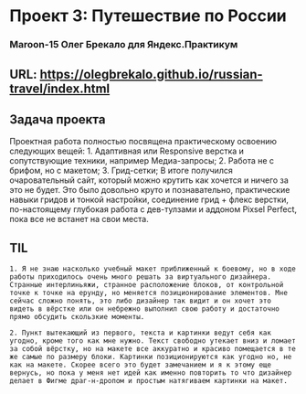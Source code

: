 # Проект 3: Путешествие по России
### Maroon-15 Олег Брекало для Яндекс.Практикум
## URL: https://olegbrekalo.github.io/russian-travel/index.html
## Задача проекта

Проектная работа полностью посвящена практическому освоению следующих вещей:
    1. Адаптивная или Responsive верстка и сопутствующие техники, например Медиа-запросы;
    2. Работа не с брифом, но с макетом;
    3. Грид-сетки;
В итоге получился очаровательный сайт, который можно крутить как хочется и ничего за это не будет. Это было довольно круто и познавательно, практические навыки гридов и тонкой настройки, соединение грид + флекс верстки, по-настоящему глубокая работа с дев-тулзами и аддоном Pixsel Perfect, пока все не встанет на свои места.

## TIL
    1. Я не знаю насколько учебный макет приближенный к боевому, но в ходе работы приходилось очень много решать за виртуального дизайнера. Странные интерлиньяжи, странное расположение блоков, от контрольной точке к точке на ерунду, но меняется позиционирование элементов. Мне сейчас сложно понять, это либо дизайнер так видит и он хочет это видеть в вёрстке или он небрежно выполнил свою работу и достаточно прямо обсудить скользкие моменты.

    2. Пункт вытекающий из первого, текста и картинки ведут себя как угодно, кроме того как мне нужно. Текст свободно утекает вниз и ломает за собой вёрстку, но на макете все аккуратно и красиво помещается в те же самые по размеру блоки. Картинки позиционируются как угодно но, не как на макете. Скорее всего это будет замечанием и я к этому еще вернусь, но пока у меня нет идей как именно повторить то что дизайнер делает в Фигме драг-н-дропом и простым натягиваем картинки на макет.
